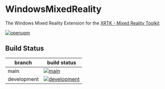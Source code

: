 # WindowsMixedReality

The Windows Mixed Reality Extension for the [XRTK - Mixed Reality Toolkit](https://github.com/XRTK/XRTK-Core)

[![openupm](https://img.shields.io/npm/v/com.xrtk.wmr?label=openupm&registry_uri=https://package.openupm.com)](https://openupm.com/packages/com.xrtk.wmr/)

## Build Status

| branch | build status |
| --- | --- |
| main | [![main](https://github.com/XRTK/com.xrtk.wmr/actions/workflows/build.yml/badge.svg?label=main&branch=main)](https://github.com/XRTK/com.xrtk.wmr/actions/workflows/build.yml) |
| development | [![development](https://github.com/XRTK/com.xrtk.wmr/actions/workflows/build.yml/badge.svg?label=development&branch=development)](https://github.com/XRTK/com.xrtk.wmr/actions/workflows/build.yml) |

